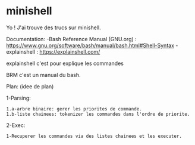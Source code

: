 # minishell

Yo ! 
J'ai trouve des trucs sur minishell.

Documentation:
  -Bash Reference Manual (GNU.org) : https://www.gnu.org/software/bash/manual/bash.html#Shell-Syntax
  -explainshell : https://explainshell.com/

explainshell c'est pour explique les commandes

BRM c'est un manual du bash.

Plan: (idee de plan)

  1-Parsing:
  
    1.a-arbre binaire: gerer les priorites de commande.
    1.b-liste chainees: tokenizer les commandes dans l'ordre de priorite.
    
  2-Exec:
  
    1-Recuperer les commandes via des listes chainees et les executer.
